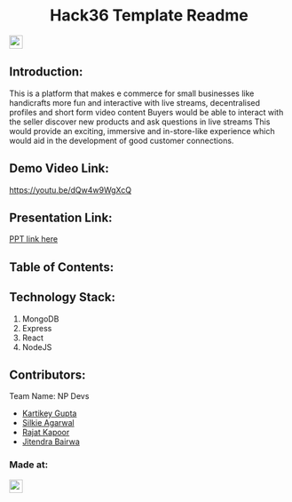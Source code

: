 <h1 align="center">Hack36 Template Readme</h1>
<p align="center">
</p>

<a href="https://hack36.com"> <img src="https://cutt.ly/BuiltAtHack36" height=24px> </a>

## Introduction:

This is a platform that makes e commerce for small businesses like handicrafts more fun and interactive with live streams, decentralised profiles and short form video content
Buyers would be able to interact with the seller discover new products and ask questions in live streams This would provide an exciting, immersive and in-store-like experience which would aid in the development of good customer connections.

## Demo Video Link:

<a href="https://youtu.be/dQw4w9WgXcQ">https://youtu.be/dQw4w9WgXcQ</a>

## Presentation Link:

<a href="https://cutt.ly/H365PPT"> PPT link here </a>

## Table of Contents:

## Technology Stack:

1. MongoDB
2. Express
3. React
4. NodeJS

## Contributors:

Team Name: NP Devs

- [Kartikey Gupta](https://github.com/kartikey2991)
- [Silkie Agarwal](https://github.com/silkie261001)
- [Rajat Kapoor](https://github.com/kapoor-rajat16)
- [Jitendra Bairwa](https://github.com/jitendra-bairwa)

### Made at:

<a href="https://hack36.com"> <img src="https://cutt.ly/BuiltAtHack36" height=24px> </a>
